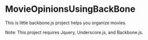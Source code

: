 MovieOpinionsUsingBackBone
==========================

This is little backbone.js project helps you organize movies.

Note: This project requires  Jquery, Underscore.js, and Backbone.js. 
